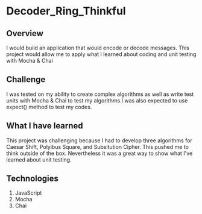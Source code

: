 # Decoder_Ring_Thinkful

## Overview
I would build an application that would encode or decode messages. This project would allow me to apply what I learned about coding and unit testing with Mocha & Chai

## Challenge
I was tested on my ability to create complex algorithms as well as write test units with Mocha & Chai to test my algorithms.I was also expected to use expect() method to test my codes. 

## What I have learned
This project was challenging because I had to develop three algorithms for Caesar Shift, Polyibus Square, and Subsitution Cipher. This pushed me to think outside of the box. Nevertheless it was a great way to show what I've learned about unit testing.

## Technologies
1. JavaScript
2. Mocha
3. Chai
